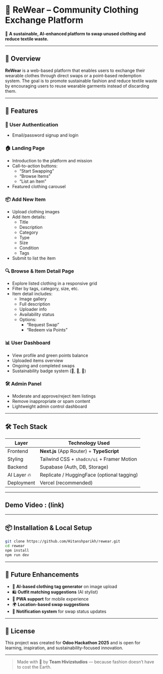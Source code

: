 # 👕 ReWear – Community Clothing Exchange Platform

🌱 **A sustainable, AI-enhanced platform to swap unused clothing and reduce textile waste.**

---

## 🚀 Overview

**ReWear** is a web-based platform that enables users to exchange their wearable clothes through direct swaps or a point-based redemption system. The goal is to promote sustainable fashion and reduce textile waste by encouraging users to reuse wearable garments instead of discarding them.

---

## 🌟 Features

### 👤 User Authentication
- Email/password signup and login

### 🏠 Landing Page
- Introduction to the platform and mission
- Call-to-action buttons:
  - “Start Swapping”
  - “Browse Items”
  - “List an Item”
- Featured clothing carousel

### 📦 Add New Item
- Upload clothing images
- Add item details:
  - Title
  - Description
  - Category
  - Type
  - Size
  - Condition
  - Tags
- Submit to list the item

### 🔍 Browse & Item Detail Page
- Explore listed clothing in a responsive grid
- Filter by tags, category, size, etc.
- Item detail includes:
  - Image gallery
  - Full description
  - Uploader info
  - Availability status
  - Options:
    - “Request Swap”
    - “Redeem via Points”

### 📊 User Dashboard
- View profile and green points balance
- Uploaded items overview
- Ongoing and completed swaps
- Sustainability badge system (🌱, 🌿, 🌳)

### 🛠️ Admin Panel
- Moderate and approve/reject item listings
- Remove inappropriate or spam content
- Lightweight admin control dashboard

---

## 🛠️ Tech Stack

| Layer        | Technology Used                            |
|--------------|---------------------------------------------|
| Frontend     | **Next.js** (App Router) + **TypeScript**   |
| Styling      | Tailwind CSS + `shadcn/ui` + Framer Motion |
| Backend      | Supabase (Auth, DB, Storage)               |
| AI Layer 🔥   | Replicate / HuggingFace (optional tagging) |
| Deployment   | Vercel (recommended)                        |

---
## Demo Video : (link)


---

## 📦 Installation & Local Setup

```bash
git clone https://github.com/Hitanshparikh/rewear.git
cd rewear
npm install
npm run dev
```
---

## 🧠 Future Enhancements

- 🤖 **AI-based clothing tag generator** on image upload  
- 🛍️ **Outfit matching suggestions** (AI stylist)  
- 📱 **PWA support** for mobile experience  
- 🌍 **Location-based swap suggestions**  
- 🔔 **Notification system** for swap status updates  

---

## 📃 License

This project was created for **Odoo Hackathon 2025** and is open for learning, inspiration, and sustainability-focused innovation.

---

> Made with 💚 by **Team Hivizstudios** — because fashion doesn’t have to cost the Earth.
